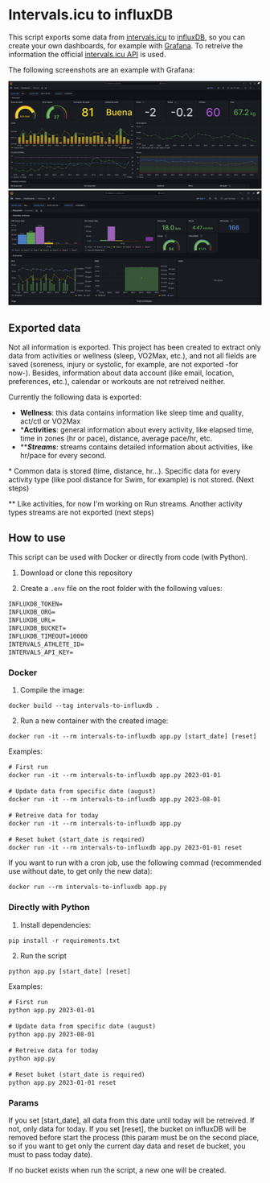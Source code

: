 # Intervals.icu to influxDB
This script exports some data from [intervals.icu](https://intervals.icu) to [influxDB](https://www.influxdata.com/), so you can create your own dashboards, for example with [Grafana](https://grafana.com/). To retreive the information the official [intervals.icu API](https://intervals.icu/api/v1/docs/swagger-ui/index.html) is used.

The following screenshots are an example with Grafana:

![Grafana Dashboard example](screenshots/image.png)
![Alt text](screenshots/image2.png)
## Exported data
Not all information is exported. This project has been created to extract only data from activities or wellness (sleep, VO2Max, etc.), and not all fields are saved (soreness, injury or systolic, for example, are not exported -for now-). Besides, information about data account (like email, location, preferences, etc.), calendar or workouts are not retreived neither.

Currently the following data is exported:
- **Wellness**: this data contains information like sleep time and quality, act/ctl or VO2Max
- \***Activities**: general information about every activity, like elapsed time, time in zones (hr or pace), distance, average pace/hr, etc.
- \*\****Streams***: streams contains detailed information about activities, like hr/pace for every second.

\* Common data is stored (time, distance, hr...). Specific data for every activity type (like pool distance for Swim, for example) is not stored. (Next steps)

\*\* Like activities, for now I'm working on Run streams. Another activity types streams are not exported (next steps)



## How to use
This script can be used with Docker or directly from code (with Python).

1. Download or clone this repository

2. Create a `.env` file on the root folder with the following values:

```
INFLUXDB_TOKEN=
INFLUXDB_ORG=
INFLUXDB_URL=
INFLUXDB_BUCKET=
INFLUXDB_TIMEOUT=10000
INTERVALS_ATHLETE_ID=
INTERVALS_API_KEY=
```

### Docker

1. Compile the image:

```
docker build --tag intervals-to-influxdb .
```

2. Run a new container with the created image:

```
docker run -it --rm intervals-to-influxdb app.py [start_date] [reset]
```

Examples:
```
# First run
docker run -it --rm intervals-to-influxdb app.py 2023-01-01

# Update data from specific date (august)
docker run -it --rm intervals-to-influxdb app.py 2023-08-01

# Retreive data for today
docker run -it --rm intervals-to-influxdb app.py

# Reset buket (start_date is required)
docker run -it --rm intervals-to-influxdb app.py 2023-01-01 reset
```

If you want to run with a cron job, use the following commad (recommended use without date, to get only the new data):

```
docker run --rm intervals-to-influxdb app.py
```

### Directly with Python
1. Install dependencies:

```
pip install -r requirements.txt
```

2. Run the script
```
python app.py [start_date] [reset]
```

Examples:
```
# First run
python app.py 2023-01-01

# Update data from specific date (august)
python app.py 2023-08-01

# Retreive data for today
python app.py

# Reset buket (start_date is required)
python app.py 2023-01-01 reset
```

### Params
If you set [start_date], all data from this date until today will be retreived. If not, only data for today. If you set [reset], the bucket on influxDB will be removed before start the process (this param must be on the second place, so if you want to get only the current day data and reset de bucket, you must to pass today date).

If no bucket exists when run the script, a new one will be created.